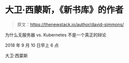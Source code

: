 # 大卫·西蒙斯，《新书库》的作者

> 原文：<https://thenewstack.io/author/david-simmons/>

为什么无服务器 vs. Kubernetes 不是一个真正的辩论

2018 年 9 月 10 日早上 6 点

大卫·西蒙斯
